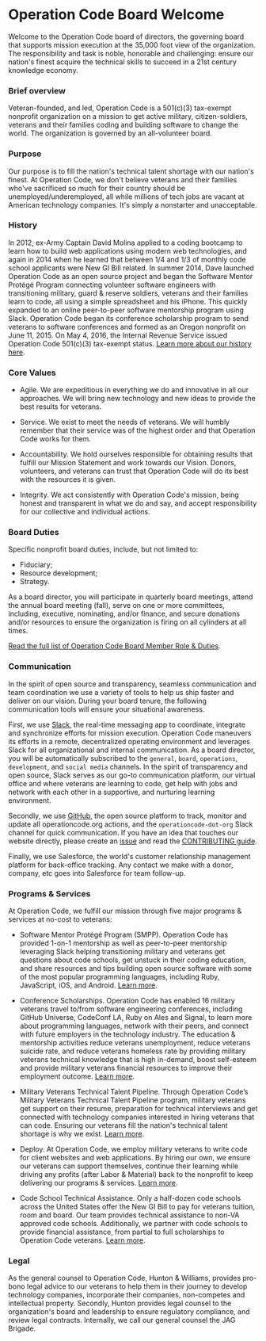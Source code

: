 # Operation Code Board Welcome

Welcome to the Operation Code board of directors, the governing board that supports mission execution at the 35,000 foot view of the organization. The responsibility and task is noble, honorable and challenging: ensure our nation's finest acquire the technical skills to succeed in a 21st century knowledge economy.

### Brief overview
Veteran-founded, and led, Operation Code is a 501(c)(3) tax-exempt nonprofit organization on a mission to get active military, citizen-soldiers, veterans and their families coding and building software to change the world. The organization is governed by an all-volunteer board.

### Purpose
Our purpose is to fill the nation's technical talent shortage with our nation's finest. At Operation Code, we don't believe veterans and their families who've sacrificed so much for their country should be unemployed/underemployed, all while millions of tech jobs are vacant at American technology companies. It's simply a nonstarter and unacceptable.

### History
In 2012, ex-Army Captain David Molina applied to a coding bootcamp to learn how to build web applications using modern web technologies, and again in 2014 when he learned that between 1/4 and 1/3 of monthly code school applicants were New GI Bill related. In summer 2014, Dave launched Operation Code as an open source project and began the Software Mentor Protégé Program connecting volunteer software engineers with transitioning military, guard & reserve soldiers, veterans and their families learn to code, all using a simple spreadsheet and his iPhone. This quickly expanded to an online peer-to-peer software mentorship program using Slack. Operation Code began its conference scholarship program to send veterans to software conferences and formed as an Oregon nonprofit on June 11, 2015. On May 4, 2016, the Internal Revenue Service issued Operation Code 501(c)(3) tax-exempt status. [Learn more about our history here](https://operationcode.org/history).

### Core Values
- Agile. We are expeditious in everything we do and innovative in all our approaches. We will bring new technology and new ideas to provide the best results for veterans.

- Service. We exist to meet the needs of veterans. We will humbly remember that their service was of the highest order and that Operation Code works for them.

- Accountability. We hold ourselves responsible for obtaining results that fulfill our Mission Statement and work towards our Vision. Donors, volunteers, and veterans can trust that Operation Code will do its best with the resources it is given.

- Integrity. We act consistently with Operation Code's mission, being honest and transparent in what we do and say, and accept responsibility for our collective and individual actions.

### Board Duties
Specific nonprofit board duties, include, but not limited to:
- Fiduciary;
- Resource development;
- Strategy.

As a board director, you will participate in quarterly board meetings, attend the annual board meeting (fall), serve on one or more committees, including, executive, nominating, and/or finance, and secure donations and/or resources to ensure the organization is firing on all cylinders at all times.

[Read the full list of Operation Code Board Member Role & Duties](https://github.com/OperationCode/board/blob/master/role.md).

### Communication
In the spirit of open source and transparency, seamless communication and team coordination we use a variety of tools to help us ship faster and deliver on our vision. During your board tenure, the following communication tools will ensure your situational awareness.

First, we use [Slack](https://slack.com), the real-time messaging app to coordinate, integrate and synchronize efforts for mission execution. Operation Code maneuvers its efforts in a remote, decentralized operating environment and leverages Slack for all organizational and internal communication. As a board director, you will be automatically subscribed to the `general`, `board`, `operations`, `development`, and `social media` channels. In the spirit of transparency and open source, Slack serves as our go-to communication platform, our virtual office and where veterans are learning to code, get help with jobs and network with each other in a supportive, and nurturing learning environment.

Secondly, we use [GitHub](https://github.com), the open source platform to track, monitor and update all operationcode.org actions, and the `operationcode-dot-org` Slack channel for quick communication. If you have an idea that touches our website directly, please create an [issue](https://github.com/operationcode/operationcode/issues) and read the [CONTRIBUTING guide](https://github.com/OperationCode/operationcode/blob/master/CONTRIBUTING.md).

Finally, we use Salesforce, the world's customer relationship management platform for back-office tracking. Any contact we make with a donor, company, etc goes into Salesforce for team follow-up.

### Programs & Services
At Operation Code, we fulfill our mission through five major programs & services at no-cost to veterans:
- Software Mentor Protégé Program (SMPP). Operation Code has provided 1-on-1 mentorship as well as peer-to-peer mentorship leveraging Slack helping transitioning military and veterans get questions about code schools, get unstuck in their coding education, and share resources and tips building open source software with some of the most popular programming languages, including Ruby, JavaScript, iOS, and Android. [Learn more](https://operationcode.org/mentorship).

- Conference Scholarships. Operation Code has enabled 16 military veterans travel to/from software engineering conferences, including GitHub Universe, CodeConf LA, Ruby on Ales and Signal, to learn more about programming languages, network with their peers, and connect with future employers in the technology industry. The education & mentorship activities reduce veterans unemployment, reduce veterans suicide rate, and reduce veterans homeless rate by providing military veterans technical knowledge that is high in-demand, boost self-esteem and provide military veterans financial resources to improve their employment outcome. [Learn more](https://operationcode.org/scholarships).

- Military Veterans Technical Talent Pipeline. Through Operation Code’s Military Veterans Technical Talent Pipeline program, military veterans get support on their resume, preparation for technical interviews and get connected with technology companies interested in hiring veterans that can code. Ensuring our veterans fill the nation's technical talent shortage is why we exist. [Learn more](https://operationcode.org/employers).

- Deploy. At Operation Code, we employ military veterans to write code for client websites and web applications. By hiring our own, we ensure our veterans can support themselves, continue their learning while driving any profits (after Labor & Material) back to the nonprofit to keep delivering our programs & services. [Learn more](https://operationcode.org/deploy).

- Code School Technical Assistance. Only a half-dozen code schools across the United States offer the New GI Bill to pay for veterans tuition, room and board. Our team provides technical assistance to non-VA approved code schools. Additionally, we partner with code schools to provide financial assistance, from partial to full scholarships to Operation Code veterans. [Learn more](https://operationcode.org/code_schools).

### Legal
As the general counsel to Operation Code, Hunton & Williams, provides pro-bono legal advice to our veterans to help them in their journey to develop technology companies, incorporate their companies, non-competes and intellectual property. Secondly, Hunton provides legal counsel to the organization's board and leadership to ensure regulatory compliance, and review legal contracts. Internally, we call our general counsel the JAG Brigade.
